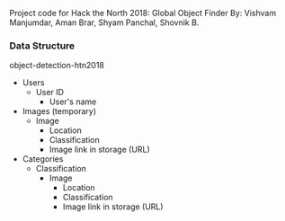 Project code for Hack the North 2018: Global Object Finder
By: Vishvam Manjumdar, Aman Brar, Shyam Panchal, Shovnik B.

### Data Structure
object-detection-htn2018
  * Users
    * User ID
      * User's name
  * Images (temporary)
    * Image
      * Location
      * Classification
      * Image link in storage (URL)
  * Categories
    * Classification
      * Image
        * Location
        * Classification
        * Image link in storage (URL)
        
